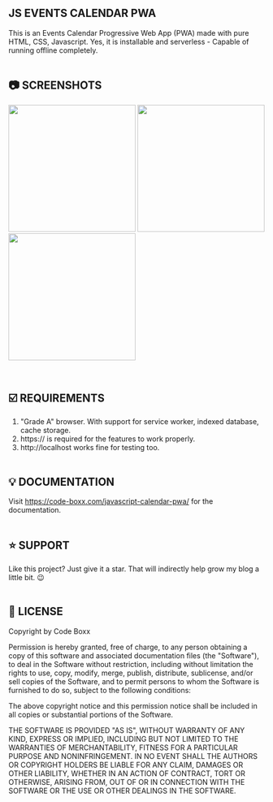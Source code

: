 ## JS EVENTS CALENDAR PWA
This is an Events Calendar Progressive Web App (PWA) made with pure HTML, CSS, Javascript. Yes, it is installable and serverless - Capable of running offline completely.
<br><br>

## :camera: SCREENSHOTS
<p float="left">
  <img width="250" src="https://github.com/code-boxx/js-calendar-pwa/blob/main/assets/js-cal-1.png">
  <img width="250" src="https://github.com/code-boxx/js-calendar-pwa/blob/main/assets/js-cal-2.png">
  <img width="250" src="https://github.com/code-boxx/js-calendar-pwa/blob/main/assets/js-cal-3.png">
</p><br>

## :ballot_box_with_check: REQUIREMENTS
1) "Grade A" browser. With support for service worker, indexed database, cache storage.
2) https:// is required for the features to work properly.
3) http://localhost works fine for testing too.
<br><br>

## :bulb: DOCUMENTATION
Visit https://code-boxx.com/javascript-calendar-pwa/ for the documentation.
<br><br>

## :star: SUPPORT
Like this project? Just give it a star. That will indirectly help grow my blog a little bit. :wink:
<br><br>

## :newspaper: LICENSE
Copyright by Code Boxx

Permission is hereby granted, free of charge, to any person obtaining a copy
of this software and associated documentation files (the "Software"), to deal
in the Software without restriction, including without limitation the rights
to use, copy, modify, merge, publish, distribute, sublicense, and/or sell
copies of the Software, and to permit persons to whom the Software is
furnished to do so, subject to the following conditions:

The above copyright notice and this permission notice shall be included in all
copies or substantial portions of the Software.

THE SOFTWARE IS PROVIDED "AS IS", WITHOUT WARRANTY OF ANY KIND, EXPRESS OR
IMPLIED, INCLUDING BUT NOT LIMITED TO THE WARRANTIES OF MERCHANTABILITY,
FITNESS FOR A PARTICULAR PURPOSE AND NONINFRINGEMENT. IN NO EVENT SHALL THE
AUTHORS OR COPYRIGHT HOLDERS BE LIABLE FOR ANY CLAIM, DAMAGES OR OTHER
LIABILITY, WHETHER IN AN ACTION OF CONTRACT, TORT OR OTHERWISE, ARISING FROM,
OUT OF OR IN CONNECTION WITH THE SOFTWARE OR THE USE OR OTHER DEALINGS IN THE
SOFTWARE.